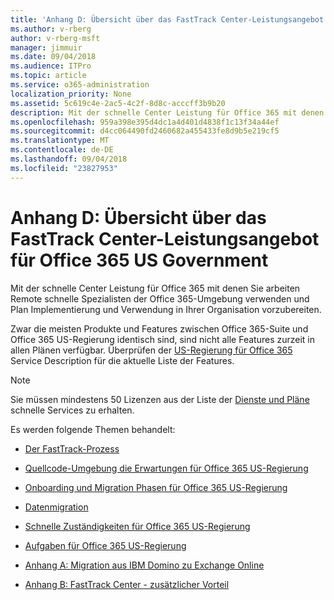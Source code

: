 ```yaml
---
title: 'Anhang D: Übersicht über das FastTrack Center-Leistungsangebot für Office 365 US Government'
ms.author: v-rberg
author: v-rberg-msft
manager: jimmuir
ms.date: 09/04/2018
ms.audience: ITPro
ms.topic: article
ms.service: o365-administration
localization_priority: None
ms.assetid: 5c619c4e-2ac5-4c2f-8d8c-acccff3b9b20
description: Mit der schnelle Center Leistung für Office 365 mit denen Sie arbeiten Remote schnelle Spezialisten der Office 365-Umgebung verwenden und Plan Implementierung und Verwendung in Ihrer Organisation vorzubereiten.
ms.openlocfilehash: 959a398e395d4dc1a4d401d4838f1c13f34a44ef
ms.sourcegitcommit: d4cc064490fd2460682a455433fe8d9b5e219cf5
ms.translationtype: MT
ms.contentlocale: de-DE
ms.lasthandoff: 09/04/2018
ms.locfileid: "23827953"
---
```

# <a name="appendix-d-fasttrack-center-benefit-overview-for-office-365-us-government"></a>Anhang D: Übersicht über das FastTrack Center-Leistungsangebot für Office 365 US Government

Mit der schnelle Center Leistung für Office 365 mit denen Sie arbeiten Remote schnelle Spezialisten der Office 365-Umgebung verwenden und Plan Implementierung und Verwendung in Ihrer Organisation vorzubereiten. 
  
Zwar die meisten Produkte und Features zwischen Office 365-Suite und Office 365 US-Regierung identisch sind, sind nicht alle Features zurzeit in allen Plänen verfügbar. Überprüfen der [US-Regierung für Office 365](https://aka.ms/aboutgovcloud) Service Description für die aktuelle Liste der Features.

> [!NOTE]
>Sie müssen mindestens 50 Lizenzen aus der Liste der [Dienste und Pläne](eligible-services-and-plans.md) schnelle Services zu erhalten.  

Es werden folgende Themen behandelt:

- [Der FastTrack-Prozess](fasttrack-process.md)
    
- [Quellcode-Umgebung die Erwartungen für Office 365 US-Regierung](US-Gov-appendix-source-environment-expectations.md)
    
- [Onboarding und Migration Phasen für Office 365 US-Regierung](US-Gov-appendix-onboarding-and-migration.md)

- [Datenmigration](data-migration.md)
    
- [Schnelle Zuständigkeiten für Office 365 US-Regierung](US-Gov-appendix-fasttrack-responsibilities.md)
    
- [Aufgaben für Office 365 US-Regierung](US-Gov-appendix-your-responsibilities.md)
 
- [Anhang A: Migration aus IBM Domino zu Exchange Online](from-ibm-domino-to-exchange-online.md)
    
- [Anhang B: FastTrack Center - zusätzlicher Vorteil](fasttrack-additional-benefits.md)


